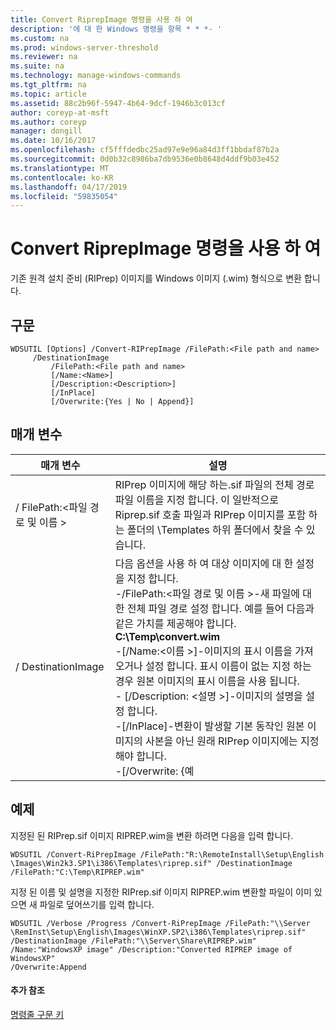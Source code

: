 ```yaml
---
title: Convert RiprepImage 명령을 사용 하 여
description: '에 대 한 Windows 명령을 항목 * * *- '
ms.custom: na
ms.prod: windows-server-threshold
ms.reviewer: na
ms.suite: na
ms.technology: manage-windows-commands
ms.tgt_pltfrm: na
ms.topic: article
ms.assetid: 88c2b96f-5947-4b64-9dcf-1946b3c013cf
author: coreyp-at-msft
ms.author: coreyp
manager: dongill
ms.date: 10/16/2017
ms.openlocfilehash: cf5fffdedbc25ad97e9e96a84d3ff1bbdaf87b2a
ms.sourcegitcommit: 0d0b32c8986ba7db9536e0b8648d4ddf9b03e452
ms.translationtype: MT
ms.contentlocale: ko-KR
ms.lasthandoff: 04/17/2019
ms.locfileid: "59835054"
---
```

# <a name="using-the-convert-riprepimage-command"></a>Convert RiprepImage 명령을 사용 하 여



기존 원격 설치 준비 (RIPrep) 이미지를 Windows 이미지 (.wim) 형식으로 변환 합니다.

## <a name="syntax"></a>구문

```
WDSUTIL [Options] /Convert-RIPrepImage /FilePath:<File path and name>
     /DestinationImage
         /FilePath:<File path and name>
         [/Name:<Name>]
         [/Description:<Description>]
         [/InPlace]
         [/Overwrite:{Yes | No | Append}]
```

## <a name="parameters"></a>매개 변수

|매개 변수|설명|
|---------|-----------|
|/ FilePath:\<파일 경로 및 이름 >|RIPrep 이미지에 해당 하는.sif 파일의 전체 경로 파일 이름을 지정 합니다. 이 일반적으로 Riprep.sif 호출 파일과 RIPrep 이미지를 포함 하는 폴더의 \Templates 하위 폴더에서 찾을 수 있습니다.|
|/ DestinationImage|다음 옵션을 사용 하 여 대상 이미지에 대 한 설정을 지정 합니다.</br>-/FilePath:\<파일 경로 및 이름 >-새 파일에 대 한 전체 파일 경로 설정 합니다. 예를 들어 다음과 같은 가치를 제공해야 합니다. **C:\Temp\convert.wim**</br>-[/Name:\<이름 >]-이미지의 표시 이름을 가져오거나 설정 합니다. 표시 이름이 없는 지정 하는 경우 원본 이미지의 표시 이름을 사용 됩니다.</br>-   [/Description: \<설명 >]-이미지의 설명을 설정 합니다.</br>-[/InPlace]-변환이 발생할 기본 동작인 원본 이미지의 사본을 아닌 원래 RIPrep 이미지에는 지정 해야 합니다.</br>-[/Overwrite: {예 | 아니오 | 추가}]-파일에 지정 되었는지 여부를 결정 합니다 **/DestinationImage** 옵션 덮어써야 하면 해당 이름 가진 기존 파일 /FilePath에 이미 있습니다. **예** 기존 파일을 덮어씁니다. **더** (기본값) 이면 오류가 동일한 이름 가진 다른 파일이 이미 있는 경우 발생 합니다. **추가** 기존.wim 파일 내에서 새 이미지로 생성 되는 이미지를 연결 합니다.|

## <a name="BKMK_examples"></a>예제

지정된 된 RIPrep.sif 이미지 RIPREP.wim을 변환 하려면 다음을 입력 합니다.
```
WDSUTIL /Convert-RiPrepImage /FilePath:"R:\RemoteInstall\Setup\English
\Images\Win2k3.SP1\i386\Templates\riprep.sif" /DestinationImage
/FilePath:"C:\Temp\RIPREP.wim"
```
지정 된 이름 및 설명을 지정한 RIPrep.sif 이미지 RIPREP.wim 변환할 파일이 이미 있으면 새 파일로 덮어쓰기를 입력 합니다.
```
WDSUTIL /Verbose /Progress /Convert-RiPrepImage /FilePath:"\\Server
\RemInst\Setup\English\Images\WinXP.SP2\i386\Templates\riprep.sif"
/DestinationImage /FilePath:"\\Server\Share\RIPREP.wim"
/Name:"WindowsXP image" /Description:"Converted RIPREP image of WindowsXP"
/Overwrite:Append
```

#### <a name="additional-references"></a>추가 참조

[명령줄 구문 키](command-line-syntax-key.md)